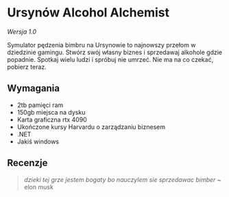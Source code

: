 # Ursynów Alcohol Alchemist
_Wersja 1.0_

Symulator pędzenia bimbru na Ursynowie to najnowszy przełom w dziedzinie gamingu. Stwórz swój własny biznes i sprzedawaj alkohole gdzie popadnie. Spotkaj wielu ludzi i spróbuj nie umrzeć. Nie ma na co czekać, pobierz teraz.

## Wymagania
- 2tb pamięci ram
- 150gb miejsca na dysku
- Karta graficzna rtx 4090
- Ukończone kursy Harvardu o zarządzaniu biznesem
- .NET
- Jakiś windows

## Recenzje
> *dzieki tej grze jestem bogaty bo nauczylem sie sprzedawac bimber* ~ elon musk
